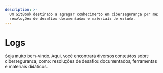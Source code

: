 ```yaml
---
description: >-
  Um GitBook destinado a agregar conhecimento em cibersegurança por meio de
  resoluções de desafios documentados e materiais de estudo.
---
```


# Logs

Seja muito bem-vindo. Aqui, você encontrará diversos conteúdos sobre cibersegurança, como: resoluções de desafios documentados, ferramentas e materiais didáticos.
